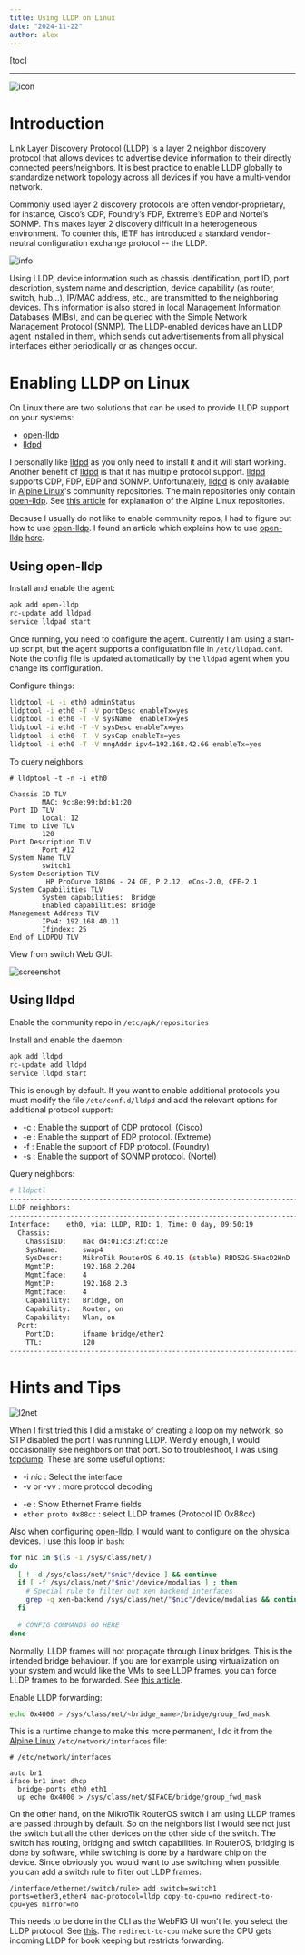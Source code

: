 ```yaml
---
title: Using LLDP on Linux
date: "2024-11-22"
author: alex
---
```

[toc]
***

![icon]({static}/images/2025/lldp.png)


# Introduction

Link Layer Discovery Protocol (LLDP) is a layer 2 neighbor discovery protocol that allows devices
to advertise device information to their directly connected peers/neighbors. It is best practice to
enable LLDP globally to standardize network topology across all devices if you have a multi-vendor
network.

Commonly used layer 2 discovery protocols are often vendor-proprietary, for instance, Cisco’s CDP,
Foundry’s FDP, Extreme’s EDP and Nortel’s SONMP. This makes layer 2 discovery difficult in a
heterogeneous environment. To counter this, IETF has introduced a standard vendor-neutral
configuration exchange protocol -- the LLDP.

![info]({static}/images/2025/lldp-info.png)

Using LLDP, device information such as chassis identification, port ID, port description,
system name and description, device capability (as router, switch, hub…), IP/MAC address,
etc., are transmitted to the neighboring devices. This information is also stored in local
Management Information Databases (MIBs), and can be queried with the Simple Network
Management Protocol (SNMP). The LLDP-enabled devices have an LLDP agent installed in them,
which sends out advertisements from all physical interfaces either periodically or as changes
occur.

# Enabling LLDP on Linux

On Linux there are two solutions that can be used to provide LLDP support on your systems:

- [open-lldp][ol]
- [lldpd][ll]

I personally like [lldpd][ll] as you only need to install it and it will start working.
Another benefit of [lldpd][ll] is that it has multiple protocol support. [lldpd][ll]
supports CDP, FDP, EDP and SONMP.  Unfortunately, [lldpd][ll] is only available in
[Alpine Linux][al]'s community repositories.  The main repositories only
contain [open-lldp][ol].  See [this article][alrepos] for explanation of
the Alpine Linux repositories.

Because I usually do not like to enable community repos, I had to figure out how 
to use [open-lldp][ol].  I found an article which explains
how to use [open-lldp][ol] [here][pol].

## Using open-lldp 

Install and enable the agent:

```bash
apk add open-lldp
rc-update add lldpad
service lldpad start
```

Once running, you need to configure the agent.  Currently I am using a
start-up script, but the agent supports a configuration file in
`/etc/lldpad.conf`.  Note the config file is updated automatically
by the `lldpad` agent when you change its configuration.

Configure things:

```bash
lldptool -L -i eth0 adminStatus
lldptool -i eth0 -T -V portDesc enableTx=yes
lldptool -i eth0 -T -V sysName  enableTx=yes
lldptool -i eth0 -T -V sysDesc enableTx=yes
lldptool -i eth0 -T -V sysCap enableTx=yes
lldptool -i eth0 -T -V mngAddr ipv4=192.168.42.66 enableTx=yes
```

To query neighbors:

```text
# lldptool -t -n -i eth0

Chassis ID TLV
        MAC: 9c:8e:99:bd:b1:20
Port ID TLV
        Local: 12
Time to Live TLV
        120
Port Description TLV
        Port #12
System Name TLV
        switch1
System Description TLV
         HP ProCurve 1810G - 24 GE, P.2.12, eCos-2.0, CFE-2.1
System Capabilities TLV
        System capabilities:  Bridge
        Enabled capabilities: Bridge
Management Address TLV
        IPv4: 192.168.40.11
        Ifindex: 25
End of LLDPDU TLV
```

View from switch Web GUI:


![screenshot]({static}/images/2025/screenshot_lldp.png)


## Using lldpd

Enable the community repo in `/etc/apk/repositories`

Install and enable the daemon:

```bash
apk add lldpd
rc-update add lldpd
service lldpd start
```

This is enough by default.  If you want to enable additional
protocols you must modify the file `/etc/conf.d/lldpd` and
add the relevant options for additional protocol support: 

* -c : Enable the support of CDP protocol. (Cisco)
* -e : Enable the support of EDP protocol. (Extreme)
* -f : Enable the support of FDP protocol. (Foundry)
* -s : Enable the support of SONMP protocol. (Nortel)

Query neighbors:

```bash
# lldpctl
-------------------------------------------------------------------------------
LLDP neighbors:
-------------------------------------------------------------------------------
Interface:    eth0, via: LLDP, RID: 1, Time: 0 day, 09:50:19
  Chassis:     
    ChassisID:    mac d4:01:c3:2f:cc:2e
    SysName:      swap4
    SysDescr:     MikroTik RouterOS 6.49.15 (stable) RBD52G-5HacD2HnD
    MgmtIP:       192.168.2.204
    MgmtIface:    4
    MgmtIP:       192.168.2.3
    MgmtIface:    4
    Capability:   Bridge, on
    Capability:   Router, on
    Capability:   Wlan, on
  Port:        
    PortID:       ifname bridge/ether2
    TTL:          120
-------------------------------------------------------------------------------

```

# Hints and Tips

![l2net]({static}/images/2025/l2net.png)

When I first tried this I did a mistake of creating a loop on my network, so STP
disabled the port I was running LLDP.  Weirdly enough, I would occasionally see
neighbors on that port.  So to troubleshoot, I was using [tcpdump][td].  These
are some useful options:

* -i _nic_ : Select the interface
* -v or -vv : more protocol decoding
- -e : Show Ethernet Frame fields
- `ether proto 0x88cc` : select LLDP frames (Protocol ID 0x88cc)


Also when configuring [open-lldp][ol], I would want to configure on
the physical devices.  I use this loop in `bash`:

```bash
for nic in $(ls -1 /sys/class/net/)
do
  [ ! -d /sys/class/net/"$nic"/device ] && continue
  if [ -f /sys/class/net/"$nic"/device/modalias ] ; then
    # Special rule to filter out xen backend interfaces
    grep -q xen-backend /sys/class/net/"$nic"/device/modalias && continue
  fi
  
  # CONFIG COMMANDS GO HERE
done
```

Normally, LLDP frames will not propagate through Linux bridges.  This is
the intended bridge behaviour.  If you are for example using virtualization
on your system and would like the VMs to see LLDP frames, you can force
LLDP frames to be forwarded.  See [this article][lb].

Enable LLDP forwarding:

```bash
echo 0x4000 > /sys/class/net/<bridge_name>/bridge/group_fwd_mask
```

This is a runtime change to make this more permanent, I do it from
the [Alpine Linux][al] `/etc/network/interfaces` file:

```text
# /etc/network/interfaces

auto br1
iface br1 inet dhcp
  bridge-ports eth0 eth1
  up echo 0x4000 > /sys/class/net/$IFACE/bridge/group_fwd_mask
```

On the other hand, on the MikroTik RouterOS switch I am using LLDP
frames are passed through by default.  So on the neighbors list
I would see not just the switch but all the other devices
on the other side of the switch.  The switch has routing, bridging
and switch capabilities.  In RouterOS, bridging is done by
software, while switching is done by a hardware chip on the
device.  Since obviously you would want to use switching when 
possible, you can add a switch rule to filter out LLDP frames:

```
/interface/ethernet/switch/rule> add switch=switch1 ports=ether3,ether4 mac-protocol=lldp copy-to-cpu=no redirect-to-cpu=yes mirror=no

```

This needs to be done in the CLI as the WebFIG UI won't let you select the LLDP protocol.
See [this][this].  The `redirect-to-cpu` make sure the CPU gets incoming LLDP for book keeping
but restricts forwarding.


  [ol]: https://github.com/intel/openlldp
  [ll]: https://github.com/lldpd/lldpd
  [al]: https://alpinelinux.org/
  [alrepos]: https://wiki.alpinelinux.org/wiki/Repositories
  [pol]: https://wiki.polaire.nl/doku.php?id=lldpad_-_link_layer_discovery_protocol_lldp_agent_daemon
  [lb]: https://alwaystinkering.wordpress.com/2020/12/30/lldp-traffic-and-linux-bridges/
  [this]: https://forum.mikrotik.com/viewtopic.php?p=911066#p910863
  [td]: https://www.tcpdump.org/

